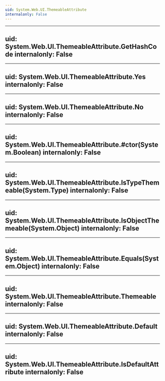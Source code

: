 ```yaml
---
uid: System.Web.UI.ThemeableAttribute
internalonly: False
---
```


---
uid: System.Web.UI.ThemeableAttribute.GetHashCode
internalonly: False
---

---
uid: System.Web.UI.ThemeableAttribute.Yes
internalonly: False
---

---
uid: System.Web.UI.ThemeableAttribute.No
internalonly: False
---

---
uid: System.Web.UI.ThemeableAttribute.#ctor(System.Boolean)
internalonly: False
---

---
uid: System.Web.UI.ThemeableAttribute.IsTypeThemeable(System.Type)
internalonly: False
---

---
uid: System.Web.UI.ThemeableAttribute.IsObjectThemeable(System.Object)
internalonly: False
---

---
uid: System.Web.UI.ThemeableAttribute.Equals(System.Object)
internalonly: False
---

---
uid: System.Web.UI.ThemeableAttribute.Themeable
internalonly: False
---

---
uid: System.Web.UI.ThemeableAttribute.Default
internalonly: False
---

---
uid: System.Web.UI.ThemeableAttribute.IsDefaultAttribute
internalonly: False
---
